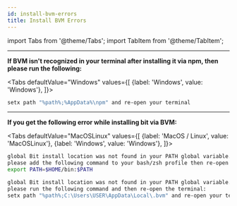```yaml
---
id: install-bvm-errors
title: Install BVM Errors
---
```


import Tabs from '@theme/Tabs';
import TabItem from '@theme/TabItem';

---

**If BVM isn't recognized in your terminal after installing it via npm, then please run the following:**

<Tabs
defaultValue="Windows"
values={[
{label: 'Windows', value: 'Windows'},
]}>
<TabItem value="Windows">

```bash
setx path "%path%;%AppData%\npm" and re-open your terminal
```

  </TabItem>
</Tabs>

---

**If you get the following error while installing bit via BVM:**

<Tabs
defaultValue="MacOSLinux"
values={[
{label: 'MacOS / Linux', value: 'MacOSLinux'},
{label: 'Windows', value: 'Windows'},
]}>
<TabItem value="MacOSLinux">

```bash
global Bit install location was not found in your PATH global variable.
please add the following command to your bash/zsh profile then re-open the terminal:
export PATH=$HOME/bin:$PATH
```

  </TabItem>
  <TabItem value="Windows">

```bash
global Bit install location was not found in your PATH global variable.
please run the following command and then re-open the terminal:
setx path "%path%;C:\Users\USER\AppData\Local\.bvm" and re-open your terminal
```

  </TabItem>
</Tabs>
